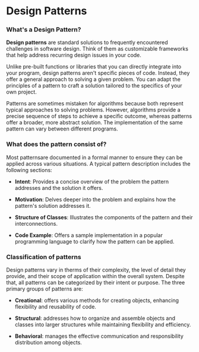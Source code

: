 # Design Patterns

### What's a Design Pattern?
**Design patterns** are standard solutions to frequently encountered challenges in software design.
Think of them as customizable frameworks that help address recurring design issues in your code.

Unlike pre-built functions or libraries that you can directly integrate into your program, design patterns aren't specific pieces of code. Instead, they offer a general approach to solving a given problem. You can adapt the principles of a pattern to craft a solution tailored to the specifics of your own project.

Patterns are sometimes mistaken for algorithms because both represent typical approaches to solving problems. However, algorithms provide a precise sequence of steps to achieve a specific outcome, whereas patterns offer a broader, more abstract solution. The implementation of the same pattern can vary between different programs.

### What does the pattern consist of?
Most patternsare documented in a formal manner to ensure they can be applied across various situations. A typical pattern description includes the following sections:

* **Intent**: Provides a concise overview of the problem the pattern addresses and the solution it offers.

* **Motivation**: Delves deeper into the problem and explains how the pattern's solution addresses it.

* **Structure of Classes**: Illustrates the components of the pattern and their interconnections.

* **Code Example**: Offers a sample implementation in a popular programming language to clarify how the pattern can be applied.

### Classification of patterns
Design patterns vary in therms of their complexity, the level of detail they provide, and their scope of application within the overall system. Despite that, all patterns can be categorized by their intent or purpose. The three primary groups of patterns are:

* **Creational**: offers various methods for creating objects, enhancing flexibility and reusability of code.

* **Structural**: addresses how to organize and assemble objects and classes into larger structures while maintaining flexibility and efficiency.

* **Behavioral**: manages the effective communication and responsibility distribution among objects.
